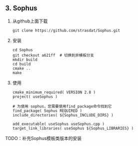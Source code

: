 ## 3. Sophus

1. 从github上面下载

   ```shell
   git clone https://github.com/strasdat/Sophus.git
   ```

2. 安装

   ```shell
   cd Sophus
   git checkout a621ff  # 切换到非模板分支
   mkdir build
   cd build
   cmake ..
   make
   ```

3. 使用

   ```shell
   cmake_minimum_required( VERSION 2.8 )
   project( useSophus )
   
   # 为使用 sophus，您需要使用find_package命令找到它
   find_package( Sophus REQUIRED )
   include_directories( ${Sophus_INCLUDE_DIRS} )
   
   add_executable( useSophus useSophus.cpp )
   target_link_libraries( useSophus ${Sophus_LIBRARIES} )
   ```

TODO：补充Sophus模板类版本的安装